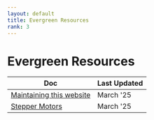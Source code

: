 ```yaml
---
layout: default
title: Evergreen Resources
rank: 3
---
```


# Evergreen Resources

| Doc | Last Updated |
| -------- | ------- |
| [Maintaining this website](evergreen_resources/maintaining/maintaining.html)  | March '25 |
| [Stepper Motors](evergreen_resources/stepper_motors/stepper_motors.html) | March '25 |